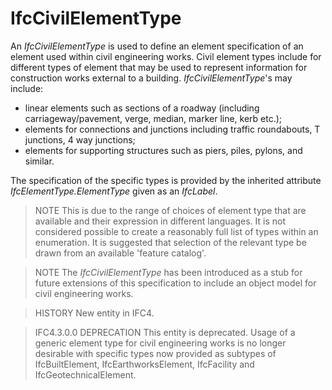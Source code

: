 # IfcCivilElementType

An _IfcCivilElementType_ is used to define an element specification of an element used within civil engineering works. Civil element types include for different types of element that may be used to represent information for construction works external to a building. _IfcCivilElementType_'s may include:

* linear elements such as sections of a roadway (including carriageway/pavement, verge, median, marker line, kerb etc.);
* elements for connections and junctions including traffic roundabouts, T junctions, 4 way junctions;
* elements for supporting structures such as piers, piles, pylons, and similar.

<!-- end of short definition -->

The specification of the specific types is provided by the inherited attribute _IfcElementType.ElementType_ given as an _IfcLabel_.

> NOTE This is due to the range of choices of element type that are available and their expression in different languages. It is not considered possible to create a reasonably full list of types within an enumeration. It is suggested that selection of the relevant type be drawn from an available 'feature catalog'.

> NOTE The _IfcCivilElementType_ has been introduced as a stub for future extensions of this specification to include an object model for civil engineering works.

> HISTORY New entity in IFC4.

> IFC4.3.0.0 DEPRECATION This entity is deprecated. Usage of a generic element type for civil engineering works is no longer desirable with specific types now provided as subtypes of IfcBuiltElement, IfcEarthworksElement, IfcFacility and IfcGeotechnicalElement.
